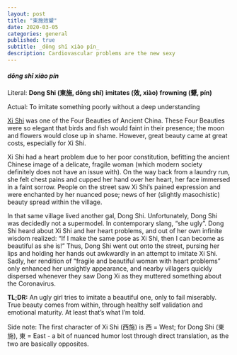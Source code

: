```yaml
---
layout: post
title: "東施效顰"
date: 2020-03-05
categories: general
published: true
subtitle: _dōng shī xiào pín_
description: Cardiovascular problems are the new sexy
---
```


#### _dōng shī xiào pín_

Literal: **Dong Shi (東施, dōng shī)** **imitates (效, xiào)**
**frowning (顰, pín)**

Actual: To imitate something poorly without a deep understanding

[Xi Shi](https://en.wikipedia.org/wiki/Xi_Shi) was one of the Four Beauties of
Ancient China. These Four Beauties were so elegant that birds and fish would
faint in their presence; the moon and flowers would close up in shame. However,
great beauty came at great costs, especially for Xi Shi. 

Xi Shi had a heart problem due to her poor constitution, befitting the ancient
Chinese image of a delicate, fragile woman (which modern society definitely does
not have an issue with). On the way back from a laundry run, she felt chest
pains and cupped her hand over her heart, her face immersed in a faint sorrow.
People on the street saw Xi Shi’s pained expression and were enchanted by her
nuanced pose; news of her (slightly masochistic) beauty spread within the
village.

In that same village lived another gal, Dong Shi. Unfortunately, Dong Shi was
decidedly not a supermodel. In contemporary slang, “she ugly”. Dong Shi heard
about Xi Shi and her heart problems, and out of her own infinite wisdom
realized: “If I make the same pose as Xi Shi, then I can become as beautiful
as she is!” Thus, Dong Shi went out onto the street, pursing her lips and
holding her hands out awkwardly in an attempt to imitate Xi Shi. Sadly, her
rendition of “fragile and beautiful woman with heart problems” only enhanced
her unsightly appearance, and nearby villagers quickly dispersed whenever they
saw Dong Xi as they muttered something about the Coronavirus.

**TL;DR:** An ugly girl tries to imitate a beautiful one, only to fail
miserably. True beauty comes from within, through healthy self validation and
emotional maturity. At least that’s what I’m told.

Side note: The first character of Xi Shi (西施) is 西 = West; for Dong Shi (東施),
東 = East - a bit of nuanced humor lost through direct translation, as the
two are basically opposites.
